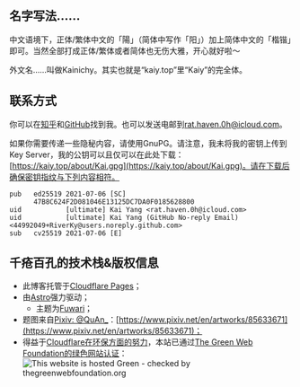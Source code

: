 ## 名字写法……

中文语境下，正体/繁体中文的「陽」（简体中写作「阳」）加上简体中文的「楷锴」即可。当然全部打成正体/繁体或者简体也无伤大雅，开心就好啦～

外文名……叫做Kainichy。其实也就是“kaiy.top”里“Kaiy”的完全体。

## 联系方式

你可以在[知乎](https://www.zhihu.com/people/SkyYkb)和[GitHub](https://github.com/SkyYkb)找到我。也可以发送电邮到[rat.haven.0h@icloud.com](mailto:rat.haven.0h@icloud.com)。

如果你需要传递一些隐秘内容，请使用GnuPG。请注意，我未将我的密钥上传到Key Server，我的公钥可以且仅可以在此处下载：[https://kaiy.top/about/Kai.gpg](https://kaiy.top/about/Kai.gpg)。请在下载后确保密钥指纹与下列内容相符。

```
pub   ed25519 2021-07-06 [SC]
      47B8C624F2D081046E13125DC7DA0F0185628800
uid           [ultimate] Kai Yang <rat.haven.0h@icloud.com>
uid           [ultimate] Kai Yang (GitHub No-reply Email) <44992049+RiverKy@users.noreply.github.com>
sub   cv25519 2021-07-06 [E]
```

## 千疮百孔的技术栈&版权信息

- 此博客托管于[Cloudflare Pages](https://pages.cloudflare.com)；
- 由[Astro](https://astro.build)强力驱动；
  - 主题为[Fuwari](https://github.com/saicaca/fuwari)；
- 题图来自[Pixiv: @QuAn_](https://www.pixiv.net/en/users/6657532)：[https://www.pixiv.net/en/artworks/85633671](https://www.pixiv.net/en/artworks/85633671)；
- 得益于[Cloudflare在环保方面的努力](https://blog.cloudflare.com/the-climate-and-cloudflare)，本站已通过[The Green Web Foundation的绿色网站认证](https://www.thegreenwebfoundation.org/green-web-check?url=kaiy.top)：<br />
    <img src="https://api.thegreenwebfoundation.org/greencheckimage/kaiy.top" alt="This website is hosted Green - checked by thegreenwebfoundation.org">
